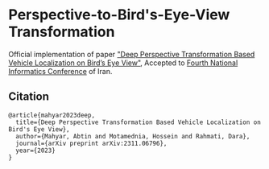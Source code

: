 # Perspective-to-Bird's-Eye-View Transformation
Official implementation of paper ["Deep Perspective Transformation Based Vehicle Localization on Bird’s Eye View"](https://arxiv.org/abs/2311.06796), Accepted to [Fourth National Informatics Conference](https://cs.ipm.ac.ir/nic/1401/) of Iran.

## Citation
```
@article{mahyar2023deep,
  title={Deep Perspective Transformation Based Vehicle Localization on Bird's Eye View},
  author={Mahyar, Abtin and Motamednia, Hossein and Rahmati, Dara},
  journal={arXiv preprint arXiv:2311.06796},
  year={2023}
}
```
